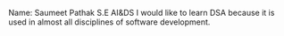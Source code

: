 Name: Saumeet Pathak
S.E AI&DS
I would like to learn DSA because it is used in almost all disciplines of software development.

